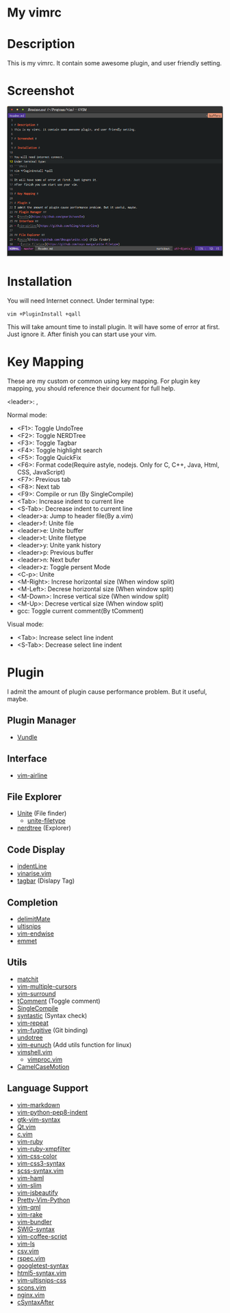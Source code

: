 My vimrc
=====

# Description #
This is my vimrc. It contain some awesome plugin, and user friendly setting.

# Screenshot #

![Screenshot](/screenshot/screenshot1.png?raw=1)

# Installation #

You will need Internet connect.
Under terminal type:
```shell
vim +PluginInstall +qall
```
This will take amount time to install plugin.
It will have some of error at first. Just ignore it.
After finish you can start use your vim.

# Key Mapping #

These are my custom or common using key mapping. For plugin key mapping, you should reference their document for full help.

\<leader\>: ,

Normal mode:
- \<F1\>: Toggle UndoTree
- \<F2\>: Toggle NERDTree
- \<F3\>: Toggle Tagbar
- \<F4\>: Toggle highlight search
- \<F5\>: Toggle QuickFix
- \<F6\>: Format code(Require astyle, nodejs. Only for C, C++, Java, Html, CSS, JavaScript)
- \<F7\>: Previous tab
- \<F8\>: Next tab
- \<F9\>: Compile or run (By SingleCompile)
- \<Tab>: Increase indent to current line
- \<S-Tab\>: Decrease indent to current line
- \<leader\>a: Jump to header file(By a.vim)
- \<leader\>f: Unite file
- \<leader\>e: Unite buffer
- \<leader\>t: Unite filetype
- \<leader\>y: Unite yank history
- \<leader\>p: Previous buffer
- \<leader\>n: Next bufer
- \<leader\>z: Toggle persent Mode
- \<C-p\>: Unite
- \<M-Right\>: Increse horizontal size (When window split)
- \<M-Left\>: Decrese horizontal size (When window split)
- \<M-Down\>: Increse vertical size (When window split)
- \<M-Up\>: Decrese vertical size (When window split)
- gcc: Toggle current comment(By tComment)

Visual mode:
- \<Tab\>: Increase select line indent
- \<S-Tab\>: Decrease select line indent

# Plugin #
I admit the amount of plugin cause performance problem. But it useful, maybe.
## Plugin Manager ##
- [Vundle](https://github.com/gmarik/vundle)
## Interface ##
- [vim-airline](https://github.com/bling/vim-airline)

## File Explorer ##
- [Unite](https://github.com/Shougo/unite.vim) (File finder)
  - [unite-filetype](https://github.com/osyo-manga/unite-filetype)
- [nerdtree](https://github.com/scrooloose/nerdtree) (Explorer)

## Code Display ##
- [indentLine](https://github.com/Yggdroot/indentLine)
- [vinarise.vim](https://github.com/Shougo/vinarise.vim)
- [tagbar](https://github.com/majutsushi/tagbar) (Dislapy Tag)

## Completion ##
- [delimitMate](https://github.com/Raimondi/delimitMate)
- [ultisnips](https://github.com/SirVer/ultisnips)
- [vim-endwise](https://github.com/tpope/vim-endwise)
- [emmet](https://github.com/mattn/emmet-vim)

## Utils ##
- [matchit](https://github.com/tmhedberg/matchit)
- [vim-multiple-cursors](https://github.com/terryma/vim-multiple-cursors)
- [vim-surround](https://github.com/tpope/vim-surround)
- [tComment](https://github.com/vim-scripts/tComment) (Toggle comment)
- [SingleCompile](https://github.com/vim-scripts/SingleCompile)
- [syntastic](https://github.com/vim-scripts/syntastic) (Syntax check)
- [vim-repeat](https://github.com/tpope/vim-repeat)
- [vim-fugitive](https://github.com/tpope/vim-fugitive) (Git binding)
- [undotree](https://github.com/mbbill/undotree)
- [vim-eunuch](https://github.com/tpope/vim-eunuch) (Add utils function for linux)
- [vimshell.vim](https://github.com/Shougo/vimshell.vim)
  - [vimproc.vim](https://github.com/Shougo/vimproc.vim)
- [CamelCaseMotion](https://github.com/vim-scripts/CamelCaseMotion)

## Language Support ##
- [vim-markdown](https://github.com/plasticboy/vim-markdown)
- [vim-python-pep8-indent](https://github.com/hynek/vim-python-pep8-indent)
- [gtk-vim-syntax](https://github.com/vim-scripts/gtk-vim-syntax)
- [Qt.vim](https://github.com/vim-scripts/Qt.vim)
- [c.vim](https://github.com/vim-scripts/c.vim)
- [vim-ruby](https://github.com/vim-ruby/vim-ruby)
- [vim-ruby-xmpfilter](https://github.com/t9md/vim-ruby-xmpfilter)
- [vim-css-color](https://github.com/ap/vim-css-color)
- [vim-css3-syntax](https://github.com/hail2u/vim-css3-syntax)
- [scss-syntax.vim](https://github.com/cakebaker/scss-syntax.vim)
- [vim-haml](https://github.com/tpope/vim-haml)
- [vim-slim](https://github.com/slim-template/vim-slim)
- [vim-jsbeautify](https://github.com/maksimr/vim-jsbeautify)
- [Pretty-Vim-Python](https://github.com/sentientmachine/Pretty-Vim-Python)
- [vim-qml](https://github.com/peterhoeg/vim-qml)
- [vim-rake](https://github.com/tpope/vim-rake)
- [vim-bundler](https://github.com/tpope/vim-bundler)
- [SWIG-syntax](https://github.com/vim-scripts/SWIG-syntax)
- [vim-coffee-script](https://github.com/kchmck/vim-coffee-script)
- [vim-ls](https://github.com/gkz/vim-ls)
- [csv.vim](https://github.com/chrisbra/csv.vim)
- [rspec.vim](https://github.com/keithbsmiley/rspec.vim)
- [googletest-syntax](https://github.com/ciaranm/googletest-syntax)
- [html5-syntax.vim](https://github.com/othree/html5-syntax.vim)
- [vim-ultisnips-css](https://github.com/rstacruz/vim-ultisnips-css)
- [scons.vim](https://github.com/vim-scripts/scons.vim)
- [nginx.vim](https://github.com/vim-scripts/nginx.vim)
- [cSyntaxAfter](https://github.com/vim-scripts/cSyntaxAfter)
